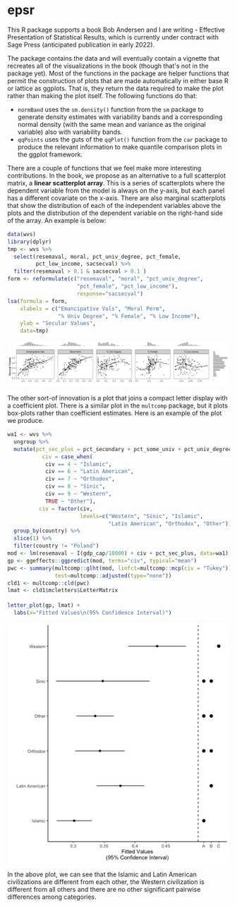 # epsr

This R package supports a book Bob Andersen and I are writing - </em>Effective Presentation of Statistical Results</em>, which is currently under contract with Sage Press (anticipated publication in early 2022).  

The package contains the data and will eventually contain a vignette that recreates all of the visualizations in the book (though that's not in the package yet).  Most of the functions in the package are helper functions that permit the construction of plots that are made automatically in either base R or lattice as ggplots.  That is, they return the data required to make the plot rather than making the plot itself.  The following functions do that: 

- `normBand` uses the `sm.density()` function from the `sm` package to generate density estimates with variability bands and a corresponding normal density (with the same mean and variance as the original variable) also with variability bands. 
- `qqPoints` uses the guts of the `qqPlot()` function from the `car` package to produce the relevant information to make quantile comparison plots in the ggplot framework. 

There are a couple of functions that we feel make more interesting contributions.  In the book, we propose as an alternative to a full scatterplot matrix, a **linear scatterplot array**.  This is a series of scatterplots where the dependent variable from the model is always on the y-axis, but each panel has a different covariate on the x-axis.  There are also marginal scatterplots that show the distribution of each of the independent variables above the plots and the distribution of the dependent variable on the right-hand side of the array.  An example is below: 

```r
data(wvs)
library(dplyr)
tmp <- wvs %>% 
  select(resemaval, moral, pct_univ_degree, pct_female, 
         pct_low_income, sacsecval) %>% 
  filter(resemaval > 0.1 & sacsecval > 0.1 ) 
form <- reformulate(c("resemaval", "moral", "pct_univ_degree", 
                      "pct_female", "pct_low_income"), 
                      response="sacsecval")
lsa(formula = form, 
    xlabels = c("Emancipative Vals", "Moral Perm", 
                "% Univ Degree", "% Female", "% Low Income"), 
    ylab = "Secular Values", 
    data=tmp)
```

![](figs/lsa.png)

The other sort-of innovation is a plot that joins a compact letter display with a coefficient plot.  There is a similar plot in the `multcomp` package, but it plots box-plots rather than coefficient estimates.  Here is an example of the plot we produce.  

```r
wa1 <- wvs %>% 
  ungroup %>% 
  mutate(pct_sec_plus = pct_secondary + pct_some_univ + pct_univ_degree, 
           civ = case_when(
            civ == 4 ~ "Islamic", 
            civ == 6 ~ "Latin American", 
            civ == 7 ~ "Orthodox", 
            civ == 8 ~ "Sinic", 
            civ == 9 ~ "Western", 
            TRUE ~ "Other"), 
          civ = factor(civ, 
                       levels=c("Western", "Sinic", "Islamic", 
                                "Latin American", "Orthodox", "Other"))) %>% 
  group_by(country) %>% 
  slice(1) %>% 
  filter(country != "Poland")
mod <- lm(resemaval ~ I(gdp_cap/10000) + civ + pct_sec_plus, data=wa1)
gp <- ggeffects::ggpredict(mod, terms="civ", typical="mean")
pwc <- summary(multcomp::glht(mod, linfct=multcomp::mcp(civ = "Tukey")), 
               test=multcomp::adjusted(type="none"))
cld1 <- multcomp::cld(pwc)
lmat <- cld1$mcletters$LetterMatrix

letter_plot(gp, lmat) + 
  labs(x="Fitted Values\n(95% Confidence Interval)")
```

![](figs/letterplot.png)


In the above plot, we can see that the Islamic and Latin American civilizations are different from each other, the Western civilization is different from all others and there are no other significant pairwise differences among categories. 


